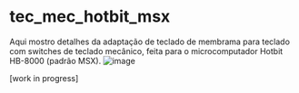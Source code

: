 # tec_mec_hotbit_msx

Aqui mostro detalhes da adaptação de teclado de membrama para teclado com switches de teclado mecânico, feita para o microcomputador Hotbit HB-8000 (padrão MSX).
![image](https://user-images.githubusercontent.com/26171819/218290857-ba6a8a31-c77a-4b2f-b11e-059f37e2d79c.jpeg)

[work in progress]
